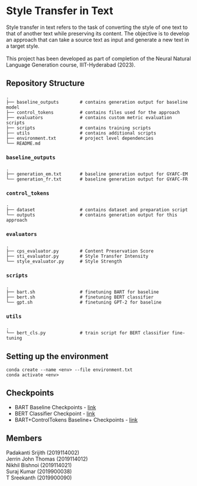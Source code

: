 # Style Transfer in Text

Style transfer in text refers to the task of converting the style of one text to that of another text while preserving its content. The objective is to develop an approach that can take a source text as input and generate a new text in a target style.\
\
 This project has been developed as part of completion of the Neural Natural Language Generation course, IIIT-Hyderabad (2023).

## Repository Structure

```
.
├── baseline_outputs        # contains generation output for baseline model
├── control_tokens          # contains files used for the approach
├── evaluators              # contains custom metric evaluation scripts
├── scripts                 # contains training scripts
├── utils                   # contains additional scripts
├── environment.txt         # project level dependencies
└── README.md
```

### `baseline_outputs`

```
.
├── generation_em.txt       # baseline generation output for GYAFC-EM
└── generation_fr.txt       # baseline generation output for GYAFC-FR
```

### `control_tokens`

```
.
├── dataset                 # contains dataset and preparation script
└── outputs                 # contains generation output for this approach
```

### `evaluators`

```
.
├── cps_evaluator.py        # Content Preservation Score
├── sti_evaluator.py        # Style Transfer Intensity
└── style_evaluator.py      # Style Strength
```

### `scripts`

```
.
├── bart.sh                 # finetuning BART for baseline
├── bert.sh                 # finetuning BERT classifier
└── gpt.sh                  # finetuning GPT-2 for baseline
```

### `utils`

```
.
└── bert_cls.py             # train script for BERT classifier fine-tuning
```

## Setting up the environment

```
conda create --name <env> --file environment.txt
conda activate <env>
```

## Checkpoints

- BART Baseline Checkpoints - [link](https://iiitaphyd-my.sharepoint.com/:u:/g/personal/jerrin_thomas_research_iiit_ac_in/EWjfmq4VxR5IsjjS83H6cA0BSb85YvHkLiEKCewOU_V9CQ?e=RjCdp9)
- BERT Classifier Checkpoint - [link](https://iiitaphyd-my.sharepoint.com/:u:/g/personal/jerrin_thomas_research_iiit_ac_in/ETS5MMsUchJInSzWyBd5b_ABYIW5oSoUdqTzyhKAX2XQPg?e=ClBh6M)
- BART+ControlTokens Baseline+ Checkpoints - [link](https://iiitaphyd-my.sharepoint.com/:u:/g/personal/jerrin_thomas_research_iiit_ac_in/EdjwCl5oDT9LlRlzhqrFc44BJhSpYclv4a6ZZCwVaeb9yA?e=qDUY0A)

## Members

Padakanti Srijith (2019114002)\
Jerrin John Thomas (2019114012)\
Nikhil Bishnoi (2019114021)\
Suraj Kumar (2019900038)\
T Sreekanth (2019900090)
